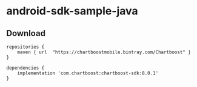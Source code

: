 # android-sdk-sample-java

## Download 

```
repositories {
    maven { url  "https://chartboostmobile.bintray.com/Chartboost" }
}

dependencies {
    implementation 'com.chartboost:chartboost-sdk:8.0.1'
}
```
